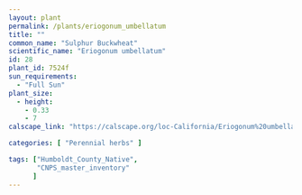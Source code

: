 ```yaml
---
layout: plant                                                              
permalink: /plants/eriogonum_umbellatum
title: ""
common_name: "Sulphur Buckwheat"
scientific_name: "Eriogonum umbellatum"
id: 28
plant_id: 7524f
sun_requirements:
  - "Full Sun"
plant_size:
  - height: 
    - 0.33
    - 7
calscape_link: "https://calscape.org/loc-California/Eriogonum%20umbellatum(%20)"

categories: [ "Perennial herbs" ]

tags: ["Humboldt_County_Native",
       "CNPS_master_inventory"
      ]
---
```


